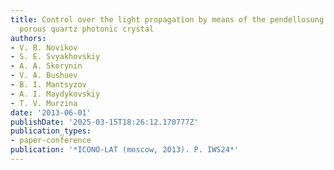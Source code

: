 ```yaml
---
title: Control over the light propagation by means of the pendellosung effect in 1D
  porous quartz photonic crystal
authors:
- V. B. Novikov
- S. E. Svyakhovskiy
- A. A. Skorynin
- V. A. Bushuev
- B. I. Mantsyzov
- A. I. Maydykovskiy
- T. V. Murzina
date: '2013-06-01'
publishDate: '2025-03-15T18:26:12.170777Z'
publication_types:
- paper-conference
publication: '*ICONO-LAT (moscow, 2013). P. IWS24*'
---
```

